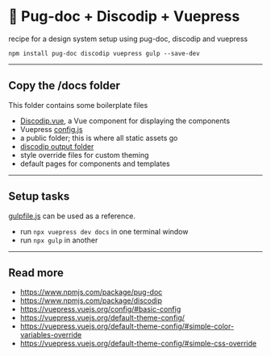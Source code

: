 # 🍲 Pug-doc + Discodip + Vuepress
recipe for a design system setup using pug-doc, discodip and vuepress

`npm install pug-doc discodip vuepress gulp --save-dev`

---

## Copy the /docs folder
This folder contains some boilerplate files

* [Discodip.vue](./docs/.vuepress/components/Discodip.vue), a Vue component for displaying the components
* Vuepress [config.js](./docs/.vuepress/config.js)
* a public folder; this is where all static assets go
* [discodip output folder](./docs/.vuepress/public/lib/)
* style override files for custom theming
* default pages for components and templates

---

## Setup tasks
[gulpfile.js](./gulpfile.js) can be used as a reference.

* run `npx vuepress dev docs` in one terminal window
* run `npx gulp` in another

---

## Read more
* https://www.npmjs.com/package/pug-doc
* https://www.npmjs.com/package/discodip
* https://vuepress.vuejs.org/config/#basic-config
* https://vuepress.vuejs.org/default-theme-config/
* https://vuepress.vuejs.org/default-theme-config/#simple-color-variables-override
* https://vuepress.vuejs.org/default-theme-config/#simple-css-override